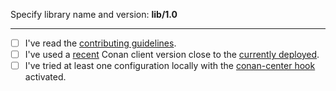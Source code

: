 Specify library name and version:  **lib/1.0**

<!-- This is also a good place to share with all of us **why you are submitting this PR** (specially if it is a new addition to ConanCenter): is it a dependency of other libraries you want to package? Are you the author of the library? Thanks! -->


---

- [ ] I've read the [contributing guidelines](https://github.com/conan-io/conan-center-index/blob/master/CONTRIBUTING.md).
- [ ] I've used a [recent](https://github.com/conan-io/conan/releases/latest) Conan client version close to the [currently deployed](https://github.com/prince-chrismc/conan-center-index/blob/docs/recent-client/.c3i/config_v1.yml#L6).
- [ ] I've tried at least one configuration locally with the [conan-center hook](https://github.com/conan-io/hooks.git) activated.
